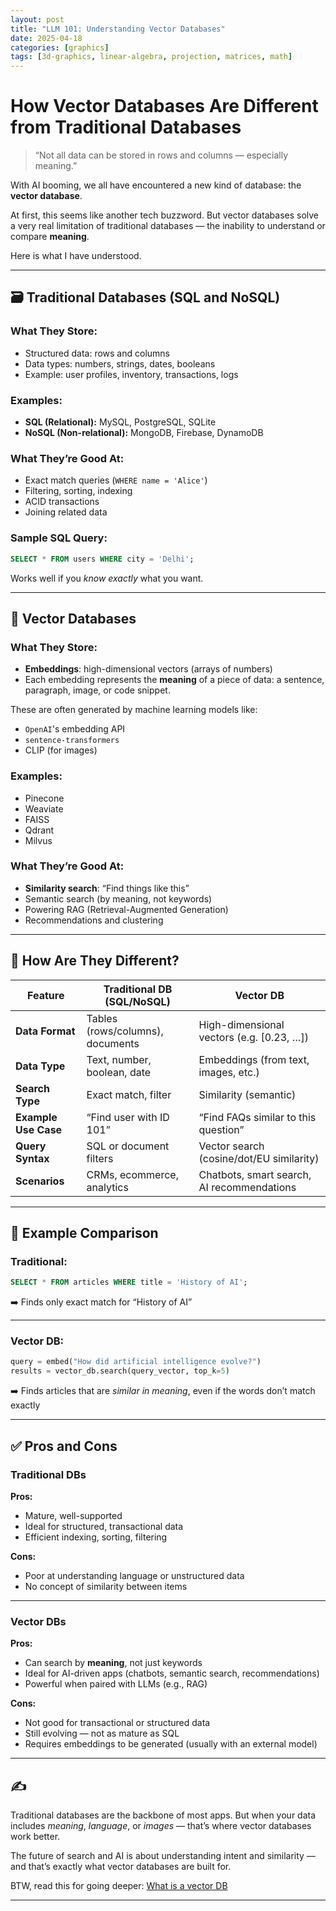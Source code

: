 ```yaml
---
layout: post
title: "LLM 101: Understanding Vector Databases"
date: 2025-04-18
categories: [graphics]
tags: [3d-graphics, linear-algebra, projection, matrices, math]
---
```


# How Vector Databases Are Different from Traditional Databases

> “Not all data can be stored in rows and columns — especially meaning.”

With AI booming, we all have encountered a new kind of database: the **vector database**.

At first, this seems like another tech buzzword. But vector databases solve a very real limitation of traditional databases — the inability to understand or compare **meaning**.

Here is what I have understood.

---

## 🗃️ Traditional Databases (SQL and NoSQL)

### What They Store:
- Structured data: rows and columns
- Data types: numbers, strings, dates, booleans
- Example: user profiles, inventory, transactions, logs

### Examples:
- **SQL (Relational):** MySQL, PostgreSQL, SQLite  
- **NoSQL (Non-relational):** MongoDB, Firebase, DynamoDB

### What They’re Good At:
- Exact match queries (`WHERE name = 'Alice'`)
- Filtering, sorting, indexing
- ACID transactions
- Joining related data

### Sample SQL Query:
```sql
SELECT * FROM users WHERE city = 'Delhi';
```
Works well if you *know exactly* what you want.

---

## 🧠 Vector Databases

### What They Store:
- **Embeddings**: high-dimensional vectors (arrays of numbers)
- Each embedding represents the **meaning** of a piece of data: a sentence, paragraph, image, or code snippet.

These are often generated by machine learning models like:
- `OpenAI`'s embedding API
- `sentence-transformers`
- CLIP (for images)

### Examples:
- Pinecone
- Weaviate
- FAISS
- Qdrant
- Milvus

### What They’re Good At:
- **Similarity search**: “Find things like this”
- Semantic search (by meaning, not keywords)
- Powering RAG (Retrieval-Augmented Generation)
- Recommendations and clustering

---

## 🧩 How Are They Different?

| Feature                 | Traditional DB (SQL/NoSQL)                     | Vector DB                                   |
|------------------------|--------------------------------------------------|---------------------------------------------|
| **Data Format**         | Tables (rows/columns), documents               | High-dimensional vectors (e.g. [0.23, …])   |
| **Data Type**           | Text, number, boolean, date                    | Embeddings (from text, images, etc.)        |
| **Search Type**         | Exact match, filter                            | Similarity (semantic)                       |
| **Example Use Case**    | “Find user with ID 101”                        | “Find FAQs similar to this question”        |
| **Query Syntax**        | SQL or document filters                        | Vector search (cosine/dot/EU similarity)    |
| **Scenarios**           | CRMs, ecommerce, analytics                     | Chatbots, smart search, AI recommendations  |

---

## 📌 Example Comparison

### Traditional:
```sql
SELECT * FROM articles WHERE title = 'History of AI';
```
➡️ Finds only exact match for “History of AI”

---

### Vector DB:
```python
query = embed("How did artificial intelligence evolve?")
results = vector_db.search(query_vector, top_k=5)
```
➡️ Finds articles that are *similar in meaning*, even if the words don’t match exactly

---

## ✅ Pros and Cons

### Traditional DBs

**Pros:**
- Mature, well-supported
- Ideal for structured, transactional data
- Efficient indexing, sorting, filtering

**Cons:**
- Poor at understanding language or unstructured data
- No concept of similarity between items

---

### Vector DBs

**Pros:**
- Can search by **meaning**, not just keywords
- Ideal for AI-driven apps (chatbots, semantic search, recommendations)
- Powerful when paired with LLMs (e.g., RAG)

**Cons:**
- Not good for transactional or structured data
- Still evolving — not as mature as SQL
- Requires embeddings to be generated (usually with an external model)

---

## ✍️

Traditional databases are the backbone of most apps. But when your data includes *meaning*, *language*, or *images* — that’s where vector databases work better.

The future of search and AI is about understanding intent and similarity — and that’s exactly what vector databases are built for.

BTW, read this for going deeper: [What is a vector DB](https://www.pinecone.io/learn/vector-database/#What-is-a-Vector-Database)


---